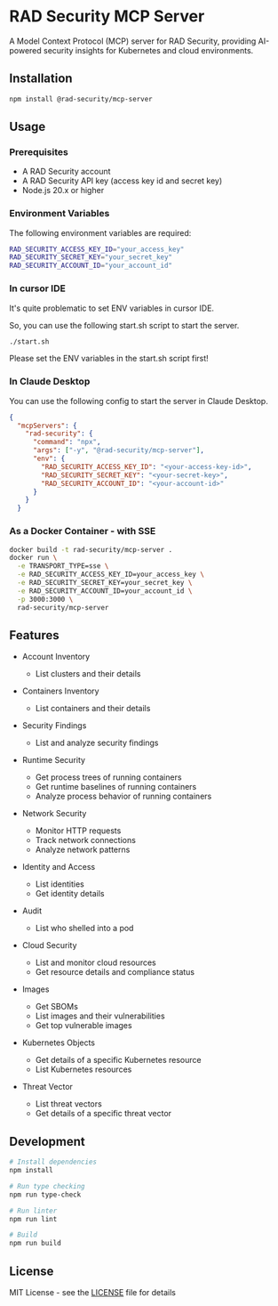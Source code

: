 # RAD Security MCP Server

A Model Context Protocol (MCP) server for RAD Security, providing AI-powered security insights for Kubernetes and cloud environments.

## Installation

```bash
npm install @rad-security/mcp-server
```

## Usage

### Prerequisites

- A RAD Security account
- A RAD Security API key (access key id and secret key)
- Node.js 20.x or higher

### Environment Variables

The following environment variables are required:

```bash
RAD_SECURITY_ACCESS_KEY_ID="your_access_key"
RAD_SECURITY_SECRET_KEY="your_secret_key"
RAD_SECURITY_ACCOUNT_ID="your_account_id"
```

### In cursor IDE

It's quite problematic to set ENV variables in cursor IDE.

So, you can use the following start.sh script to start the server.

```bash
./start.sh
```

Please set the ENV variables in the start.sh script first!

### In Claude Desktop

You can use the following config to start the server in Claude Desktop.

```json
{
  "mcpServers": {
    "rad-security": {
      "command": "npx",
      "args": ["-y", "@rad-security/mcp-server"],
      "env": {
        "RAD_SECURITY_ACCESS_KEY_ID": "<your-access-key-id>",
        "RAD_SECURITY_SECRET_KEY": "<your-secret-key>",
        "RAD_SECURITY_ACCOUNT_ID": "<your-account-id>"
      }
    }
  }
```

### As a Docker Container - with SSE

```bash
docker build -t rad-security/mcp-server .
docker run \
  -e TRANSPORT_TYPE=sse \
  -e RAD_SECURITY_ACCESS_KEY_ID=your_access_key \
  -e RAD_SECURITY_SECRET_KEY=your_secret_key \
  -e RAD_SECURITY_ACCOUNT_ID=your_account_id \
  -p 3000:3000 \
  rad-security/mcp-server
```

## Features

- Account Inventory
  - List clusters and their details

- Containers Inventory
  - List containers and their details

- Security Findings
  - List and analyze security findings

- Runtime Security
  - Get process trees of running containers
  - Get runtime baselines of running containers
  - Analyze process behavior of running containers

- Network Security
  - Monitor HTTP requests
  - Track network connections
  - Analyze network patterns

- Identity and Access
  - List identities
  - Get identity details

- Audit
  - List who shelled into a pod

- Cloud Security
  - List and monitor cloud resources
  - Get resource details and compliance status

- Images
  - Get SBOMs
  - List images and their vulnerabilities
  - Get top vulnerable images

- Kubernetes Objects
  - Get details of a specific Kubernetes resource
  - List Kubernetes resources

- Threat Vector
  - List threat vectors
  - Get details of a specific threat vector

## Development

```bash
# Install dependencies
npm install

# Run type checking
npm run type-check

# Run linter
npm run lint

# Build
npm run build
```

## License

MIT License - see the [LICENSE](LICENSE) file for details

